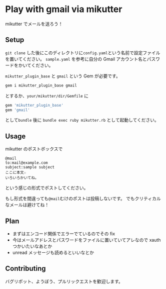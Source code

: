 # Play with gmail via mikutter
mikutter でメールを送ろう！

## Setup
`git clone` した後にこのディレクトリに`config.yaml`という名前で設定ファイルを置いてください。
`sample.yaml` を参考に自分の Gmail アカウント名とパスワードをかいてください。

`mikutter_plugin_base` と `gmail` という Gem が必要です。

```sh
gem i mikutter_plugin_base gmail
```

とするか、`your/mikutter/dir/Gemfile` に
```ruby
gem 'mikutter_plugin_base'
gem 'gmail'
```
として`bundle` 後に `bundle exec ruby mikutter.rb` として起動してください。

## Usage
mikutter のポストボックスで
```
@mail
to:mail@example.com
subject:sample subject
ここに本文☆
いろいろかいてね。
```
という感じの形式でポストしてください。

もし形式を間違っても`@mail`むけのポストは投稿しないです。
でもクリティカルなメールは避けてね！

## Plan
* まずはエンコード関係でエラーでているのでその fix
* 今はメールアドレスとパスワードをファイルに置いていてアレなので xauth つかいたいなあとか
* unread メッセージも読めるといいなとか

## Contributing
バグリポット、ようぼう、プルリックエストを歓迎します。
